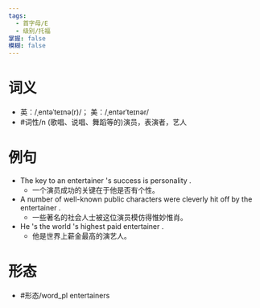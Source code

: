 ```yaml
---
tags:
  - 首字母/E
  - 级别/托福
掌握: false
模糊: false
---
```

# 词义
- 英：/ˌentəˈteɪnə(r)/； 美：/ˌentərˈteɪnər/
- #词性/n  (歌唱、说唱、舞蹈等的)演员，表演者，艺人
# 例句
- The key to an entertainer 's success is personality .
	- 一个演员成功的关键在于他是否有个性。
- A number of well-known public characters were cleverly hit off by the entertainer .
	- 一些著名的社会人士被这位演员模仿得惟妙惟肖。
- He 's the world 's highest paid entertainer .
	- 他是世界上薪金最高的演艺人。
# 形态
- #形态/word_pl entertainers
